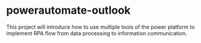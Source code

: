 # powerautomate-outlook
This project will introduce how to use multiple tools of the power platform to implement RPA flow from data processing to information communication.
